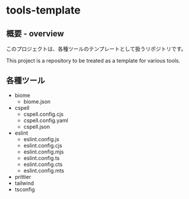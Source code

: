 # tools-template

## 概要 - overview
このプロジェクトは、各種ツールのテンプレートとして扱うリポジトリです。

This project is a repository to be treated as a template for various tools.

## 各種ツール
- biome
    - biome.json
- cspell
    - cspell.config.cjs
    - cspell.config.yaml
    - cspell.json
- eslint
    - eslint.config.js
    - eslint.config.cjs
    - eslint.config.mjs
    - eslint.config.ts
    - eslint.config.cts
    - eslint.config.mts
- prittier
- tailwind
- tsconfig